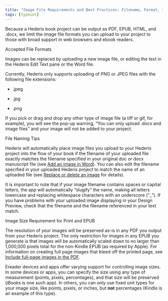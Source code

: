 ```yaml
---
title: "Image File Requirements and Best Practices: Filename, Format, Image Size"
tags: [typeset]
---
```

 
<html><body><section data-type="chapter" class="hsecchapter" data-hederis-type="hsecchapter" id="image_best_practices" data-pi-attrs="id: image_best_practices; data-tags: typeset;" role="doc-chapter" data-tags="typeset" data-author-name=" " data-book-title=" " title="Image File Requirements and Best Practices: Filename, Format, Image Size"><p class="hblkp" data-hederis-type="hblkp" id="pQoEjMeqE">Because a Hederis book project can be output as PDF, EPUB, HTML, and .docx, we limit the image file formats you can upload to your project to those with broad support in web browsers and ebook readers. </p><p class="hblkh1" data-hederis-type="hblkh1" id="p63u5Q458">Accepted File Formats</p><p class="hblkp" data-hederis-type="hblkp" id="pyDyZ4soH">Images can be replaced by uploading a new image file, or editing the text in the Hederis Edit Text pane or the Word file.</p><p class="hblkp" data-hederis-type="hblkp" id="p8f2gJzkb">Currently, Hederis only supports uploading of PNG or JPEG files with the following file extensions:</p><ul class="hwprbulletlist" data-hederis-type="hwprbulletlist" id="pLRwRPFIq"><li class="hblkuli" data-hederis-type="hblkuli" id="libPZJ6yO4"><p class="hblkuli" data-hederis-type="hblklip" id="pv4FF3DpR">.jpeg</p></li><li class="hblkuli" data-hederis-type="hblkuli" id="liMllO5omG"><p class="hblkuli" data-hederis-type="hblklip" id="pWpxaQ1IO">.jpg</p></li><li class="hblkuli" data-hederis-type="hblkuli" id="liZuDgQfJp"><p class="hblkuli" data-hederis-type="hblklip" id="pyZjGNdgL">.png</p></li></ul><p class="hblkp" data-hederis-type="hblkp" id="ptvFc16bP">If you pick or drag and drop any other type of image file (a tiff or gif, for example), you will see the pop-up warning, &#8220;You can only upload .docx and image files&#8221; and your image will not be added to your project.</p><p class="hblkh1" data-hederis-type="hblkh1" id="pNqsadW83">File Naming Tips</p><p class="hblkp" data-hederis-type="hblkp" id="p3C4emEcZ">Hederis will automatically place image files you upload to your Hederis project into the flow of your book if the filename of your uploaded file exactly matches the filename specified in your original doc or docx manuscript file (see <a href="{% link _docs/add-an-image.md %}" class="hspana" data-hederis-type="hspana" id="pbuzIp0PF">Add an image in Word</a>). You can also edit the filename specified in your uploaded Hederis project to match the name of an uploaded file (see <a href="{% link _docs/replace-an-image.md %}" class="hspana" data-hederis-type="hspana" id="pKOUjzen5">Replace or delete an image</a> for details). </p><p class="hblkp" data-hederis-type="hblkp" id="pcnHDZR1w">It is important to note that if your image filename contains spaces or capital letters, the app will automatically &#8220;slugify&#8221; the name, making all letters lowercase and replacing whitespace characters with an underscore (&#8220;_&#8221;). If you have problems with your uploaded image displaying in your Design Preview, check that the filename and the filename referenced in your text match.</p><p class="hblkh1" data-hederis-type="hblkh1" id="psDBdq4oV">Image Size Requirement for Print and EPUB</p><p class="hblkp" data-hederis-type="hblkp" id="pRHJO3rb4">The resolution of your images will be preserved as-is in any PDF you output from your Hederis project. The only restriction for images in any EPUB you generate is that images will be automatically scaled down to no larger than 1,000,000 pixels total for the non-Kindle EPUB (as required by Apple). For information on creating full page images that bleed off the printed page, see <a href="{% link _docs/include-full-page-images.md %}" class="hspana" data-hederis-type="hspana" id="pln5Os8oS">Include full-page images in the PDF</a>.</p><p class="hblkp" data-hederis-type="hblkp" id="pYHETj3n4">Ereader devices and apps offer varying support for controlling image sizes. In some devices or apps, you can specify the size using any type of measurement (points, pixels, percentages), and that size will be preserved (iBooks is one such app). In others, you can only use fixed unit types for your image size, like points, pixels, or inches, but <strong data-hederis-type="hspanstrong" id="pZ3HzVUAz">not</strong> percentages (Kindle is an example of this type). </p></section></body></html>
